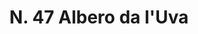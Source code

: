 ---
title: "N. 47 Albero da l'Uva"
permalink: "/edition/plant047/"
plant-name: "N. 47'Uva"
plant-number: "047"
plant-xml: "/assets/xml/plant047.xml"
plant-img1: "/assets/img/plant047_verso.jpg"
plant-img2: "/assets/img/plant047.jpg"
plant-title: "N. 47 Albero da l'Uva"
plant-wfo-link: "http://www.worldfloraonline.org/taxon/wfo-0001008273"
plant-kew-link: ""
plant-taxon-content: "Prunus Padus L."
layout: single-xml
---